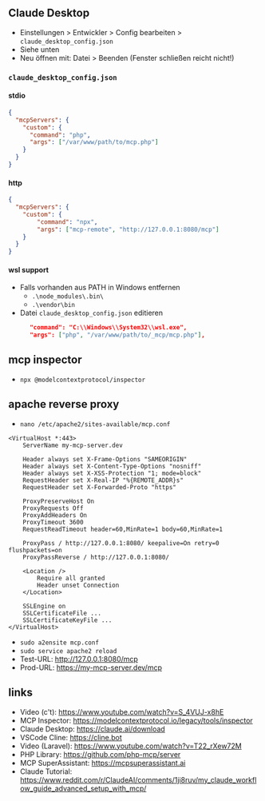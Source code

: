 ## Claude Desktop

- Einstellungen > Entwickler > Config bearbeiten > `claude_desktop_config.json`
- Siehe unten
- Neu öffnen mit: Datei > Beenden (Fenster schließen reicht nicht!)

### `claude_desktop_config.json`

#### stdio

```json
{
  "mcpServers": {
    "custom": {
      "command": "php",
      "args": ["/var/www/path/to/mcp.php"]
    }
  }
}
```

#### http

```json
{
  "mcpServers": {
    "custom": {
        "command": "npx",
        "args": ["mcp-remote", "http://127.0.0.1:8080/mcp"]
    }
  }
}
```

#### wsl support

- Falls vorhanden aus PATH in Windows entfernen
  - `.\node_modules\.bin\`
  - `.\vendor\bin`
- Datei `claude_desktop_config.json` editieren

```json
      "command": "C:\\Windows\\System32\\wsl.exe",
      "args": ["php", "/var/www/path/to/_mcp/mcp.php"],
```

## mcp inspector

- `npx @modelcontextprotocol/inspector`

## apache reverse proxy

- `nano /etc/apache2/sites-available/mcp.conf`

```
<VirtualHost *:443>
    ServerName my-mcp-server.dev

    Header always set X-Frame-Options "SAMEORIGIN"
    Header always set X-Content-Type-Options "nosniff"
    Header always set X-XSS-Protection "1; mode=block"
    RequestHeader set X-Real-IP "%{REMOTE_ADDR}s"
    RequestHeader set X-Forwarded-Proto "https"

    ProxyPreserveHost On
    ProxyRequests Off
    ProxyAddHeaders On
    ProxyTimeout 3600
    RequestReadTimeout header=60,MinRate=1 body=60,MinRate=1

    ProxyPass / http://127.0.0.1:8080/ keepalive=On retry=0 flushpackets=on
    ProxyPassReverse / http://127.0.0.1:8080/

    <Location />
        Require all granted
        Header unset Connection
    </Location>

    SSLEngine on
    SSLCertificateFile ...
    SSLCertificateKeyFile ...
</VirtualHost>
```

- `sudo a2ensite mcp.conf`
- `sudo service apache2 reload`
- Test-URL: http://127.0.0.1:8080/mcp
- Prod-URL: https://my-mcp-server.dev/mcp

## links

- Video (c't): https://www.youtube.com/watch?v=S_4VUJ-x8hE
- MCP Inspector: https://modelcontextprotocol.io/legacy/tools/inspector
- Claude Desktop: https://claude.ai/download
- VSCode Cline: https://cline.bot
- Video (Laravel): https://www.youtube.com/watch?v=T22_rXew72M
- PHP Library: https://github.com/php-mcp/server
- MCP SuperAssistant: https://mcpsuperassistant.ai
- Claude Tutorial: https://www.reddit.com/r/ClaudeAI/comments/1ji8ruv/my_claude_workflow_guide_advanced_setup_with_mcp/